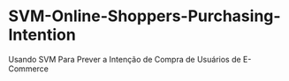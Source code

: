# SVM-Online-Shoppers-Purchasing-Intention
Usando SVM Para Prever a Intenção de Compra de Usuários de E-Commerce
